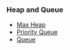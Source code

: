 ### Heap and Queue

* [Max Heap](https://github.com/jiangxq18/algorithms/blob/master/Introduction-of-Algorithms/heap-and-queue/max_heap.cc)
* [Priority Queue](https://github.com/jiangxq18/algorithms/blob/master/Introduction-of-Algorithms/heap-and-queue/priority_queue.cc)
* [Queue](https://github.com/jiangxq18/algorithms/blob/master/Introduction-of-Algorithms/heap-and-queue/queue.cc)